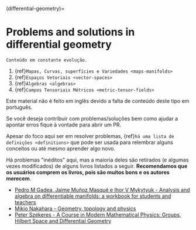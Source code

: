 (differential-geometry)=
# Problems and solutions in differential geometry

```{note}
Conteúdo em constante evolução.
```

1. {ref}`Mapas, Curvas, superfícies e Variedades <maps-manifolds>`
2. {ref}`Espaços Vetoriais <vector-spaces>`
3. {ref}`Álgebras <algebras>`
4. {ref}`Campos Tensoriais Métricos <metric-tensor-fields>`

Este material não é feito em inglês devido a falta de conteúdo deste tipo em português.

Se você deseja contribuir com problemas/soluções bem como ajudar a apontar erros fique à vontade para abrir um PR.

Apesar do foco aqui ser em resolver problemas, {ref}`há uma lista de definições <definitions>` que pode ser usada para relembrar alguns conceitos ou até mesmo aprender algo novo.

Há problemas "inéditos" aqui, mas a maioria deles são retirados (e algumas vezes modificados) de alguns livros listados a seguir. **Recomendamos que os usuários comprem os livros, pois são muitos bons e os autores merecem**.
 - [Pedro M Gadea, Jaime Muñoz Masqué e Ihor V Mykytyuk -  Analysis and algebra on differentiable manifolds: a workbook for students and teachers](https://www.amazon.com.br/Analysis-Algebra-Differentiable-Manifolds-Workbook/dp/9400793308)
 - [Mikio Nakahara - Geometry, topology and physics](https://www.amazon.com.br/Geometry-Topology-Physics-Second-Nakahara/dp/1138413364)
 - [Peter Szekeres - A Course in Modern Mathematical Physics: Groups, Hilbert Space and Differential Geometry](https://www.amazon.com.br/Course-Modern-Mathematical-Physics-Differential/dp/0521829607)

 ```{bibliography}
```